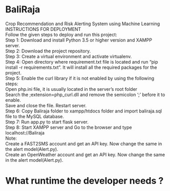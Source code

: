 # BaliRaja
Crop Recommendation and Risk Alerting System using Machine Learning<br />
INSTRUCTIONS FOR DEPLOYMENT<br />
Follow the given steps to deploy and run this project:<br />
Step 1: Download and install Python 3.5 or higher version and XAMPP server.<br />
Step 2: Download the project repository.<br />
Step 3: Create a virtual environment and activate virtualenv.<br />
Step 4: Open directory where requirement.txt file is located and run “pip install -r requirements.txt”. It will install all the required packages for the project.<br />
Step 5: Enable the curl library if it is not enabled by using the following steps:<br />
        Open php.ini file, it is usually located in the server’s root folder <br />
        Search the ;extension=php_curl.dll and remove the semicolon ‘;’ before it to enable.<br />
        Save and close the file. Restart server.<br />
Step 6: Copy Baliraja folder to xampp/htdocs folder and import baliraja.sql file to the MySQL database.<br />
Step 7: Run app.py to start flask server.<br />
Step 8: Start XAMPP server and Go to the browser and type localhost://Baliraja<br />
Note:<br />
Create a FAST2SMS account and get an API key. Now change the same in the alert model(Alert.py).<br />
Create an OpenWeather account and get an API key. Now change the same in the alert model(Alert.py).<br />

# What runtime the developer needs ?
